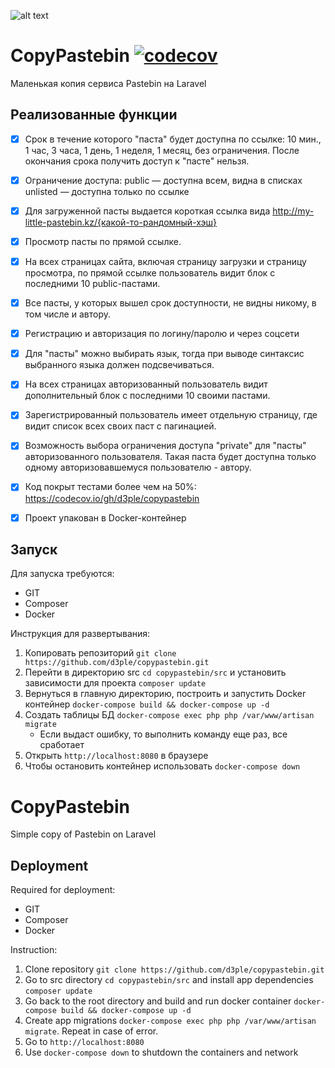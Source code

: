 ![alt text](https://i.imgur.com/N0QPPYk.png "CopyPastebin logo")

# CopyPastebin [![codecov](https://codecov.io/gh/d3ple/copypastebin/branch/master/graph/badge.svg)](https://codecov.io/gh/d3ple/copypastebin)
Маленькая копия сервиса Pastebin на Laravel

## Реализованные функции
- [x] Срок в течение которого "паста" будет доступна по ссылке: 10 мин., 1 час, 3 часа, 1 день, 1 неделя, 1 месяц, без ограничения. После окончания срока получить доступ к "пасте" нельзя.

- [x] Ограничение доступа:
public — доступна всем, видна в списках
unlisted — доступна только по ссылке

- [x] Для загруженной пасты выдается короткая ссылка вида http://my-little-pastebin.kz/{какой-то-рандомный-хэш}

- [x]  Просмотр пасты по прямой ссылке.

- [x] На всех страницах сайта, включая страницу загрузки и страницу просмотра, по прямой ссылке пользователь видит блок с последними 10 public-пастами.

- [x] Все пасты, у которых вышел срок доступности, не видны никому, в том числе и автору.

- [x] Регистрацию и авторизация по логину/паролю и через соцсети

- [x] Для "пасты" можно выбирать язык, тогда при выводе синтаксис выбранного языка должен подсвечиваться. 

- [x] На всех страницах авторизованный пользователь видит дополнительный блок с последними 10 своими пастами.

- [x] Зарегистрированный пользователь имеет отдельную страницу, где видит список всех своих паст с пагинацией.

- [x]  Возможность выбора ограничения доступа "private" для "пасты" авторизованного пользователя. Такая паста будет доступна только одному авторизовавшемуся пользователю - автору.

- [x] Код покрыт тестами более чем на 50%: https://codecov.io/gh/d3ple/copypastebin

- [x] Проект упакован в Docker-контейнер

## Запуск
Для запуска требуются:
* GIT
* Composer
* Docker

Инструкция для развертывания:
1. Копировать репозиторий `git clone https://github.com/d3ple/copypastebin.git`
2. Перейти в директорию src `cd copypastebin/src` и установить зависимости для проекта `composer update`
2. Вернуться в главную директорию, построить и запустить Docker контейнер `docker-compose build && docker-compose up -d`
3. Создать таблицы БД `docker-compose exec php php /var/www/artisan migrate` 
    * Если выдаст ошибку, то выполнить команду еще раз, все сработает
4. Открыть `http://localhost:8080` в браузере
5. Чтобы остановить контейнер использовать `docker-compose down`


###
# CopyPastebin
Simple copy of Pastebin on Laravel

## Deployment

Required for deployment:
* GIT
* Composer
* Docker

Instruction:
1. Clone repository `git clone https://github.com/d3ple/copypastebin.git`
2. Go to src directory `cd copypastebin/src` and install app dependencies `composer update`
2. Go back to the root directory and build and run docker container `docker-compose build && docker-compose up -d`
3. Create app migrations `docker-compose exec php php /var/www/artisan migrate`. Repeat in case of error.
4. Go to `http://localhost:8080`
5. Use `docker-compose down` to shutdown the containers and network
